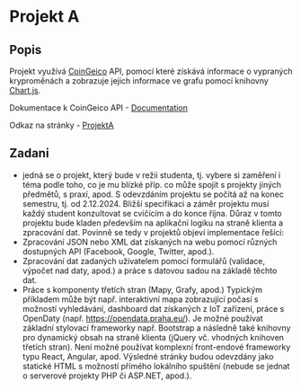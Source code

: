 # Projekt A 

## Popis

Projekt využívá [CoinGeico](https://www.coingecko.com/) API, pomocí které získává informace o vypraných kryproměnách a zobrazuje jejich
informace ve grafu pomocí knihovny [Chart.js](https://www.chartjs.org/).

Dokumentace k CoinGeico API - [Documentation](https://docs.coingecko.com/reference/introduction)

Odkaz na stránky - [ProjektA](https://martinrihak.github.io/VIA_ProjektA/)

## Zadani
- jedná se o projekt, který bude v režii studenta, tj. vybere si zaměření i téma
podle toho, co je mu blízké příp. co může spojit s projekty jiných předmětů, s praxí, apod.
S odevzdáním projektu se počítá až na konec semestru, tj. od 2.12.2024. Bližší specifikaci
a záměr projektu musí každý student konzultovat se cvičícím a do konce října. Důraz v
tomto projektu bude kladen především na aplikační logiku na straně klienta a zpracování
dat. Povinně se tedy v projektů objeví implementace řešící:
- Zpracování JSON nebo XML dat získaných na webu pomocí různých dostupných
API (Facebook, Google, Twitter, apod.).
- Zpracování dat zadaných uživatelem pomocí formulářů (validace, výpočet nad
daty, apod.) a práce s datovou sadou na základě těchto dat.
- Práce s komponenty třetích stran (Mapy, Grafy, apod.)
Typickým příkladem může být např. interaktivní mapa zobrazující počasí s možností
vyhledávání, dashboard dat získaných z IoT zařízení, práce s OpenDaty (např.
https://opendata.praha.eu/).
Je možné používat základní stylovací frameworky např. Bootstrap a následně také
knihovny pro dynamický obsah na straně klienta (jQuery vč. vhodných knihoven třetích
stran). Není možné používat komplexní front-endové frameworky typu React, Angular,
apod.
Výsledné stránky budou odevzdány jako statické HTML s možností přímého lokálního
spuštění (nebude se jednat o serverové projekty PHP či ASP.NET, apod.).